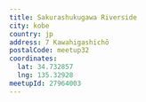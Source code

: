 ```yaml
---
title: Sakurashukugawa Riverside
city: kobe
country: jp
address: 7 Kawahigashichō
postalCode: meetup32
coordinates:
  lat: 34.732857
  lng: 135.32928
meetupId: 27964003
---
```


